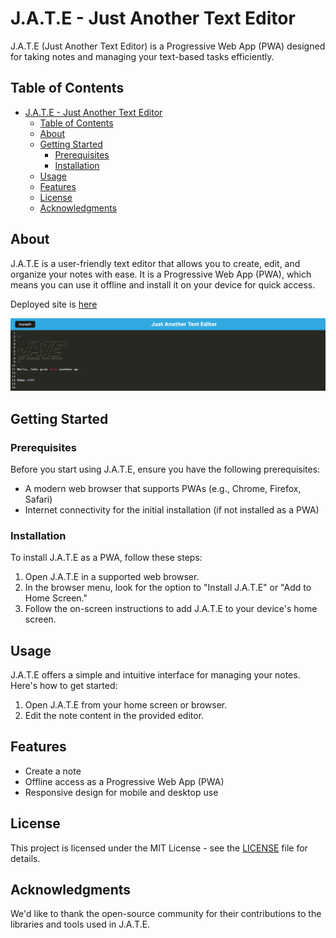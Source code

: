 # J.A.T.E - Just Another Text Editor

J.A.T.E (Just Another Text Editor) is a Progressive Web App (PWA) designed for taking notes and managing your text-based tasks efficiently.

## Table of Contents

- [J.A.T.E - Just Another Text Editor](#jate---just-another-text-editor)
  - [Table of Contents](#table-of-contents)
  - [About](#about)
  - [Getting Started](#getting-started)
    - [Prerequisites](#prerequisites)
    - [Installation](#installation)
  - [Usage](#usage)
  - [Features](#features)
  - [License](#license)
  - [Acknowledgments](#acknowledgments)

## About

J.A.T.E is a user-friendly text editor that allows you to create, edit, and organize your notes with ease. It is a Progressive Web App (PWA), which means you can use it offline and install it on your device for quick access.

Deployed site is [here](https://aqueous-river-62700-b53080d13a90.herokuapp.com/)

![Example TextEditor Screenshot](PWA-TextEditor_Screenshot.png)

## Getting Started

### Prerequisites

Before you start using J.A.T.E, ensure you have the following prerequisites:

- A modern web browser that supports PWAs (e.g., Chrome, Firefox, Safari)
- Internet connectivity for the initial installation (if not installed as a PWA)

### Installation

To install J.A.T.E as a PWA, follow these steps:

1. Open J.A.T.E in a supported web browser.
2. In the browser menu, look for the option to "Install J.A.T.E" or "Add to Home Screen."
3. Follow the on-screen instructions to add J.A.T.E to your device's home screen.

## Usage

J.A.T.E offers a simple and intuitive interface for managing your notes. Here's how to get started:

1. Open J.A.T.E from your home screen or browser.
2. Edit the note content in the provided editor.

## Features

- Create a note
- Offline access as a Progressive Web App (PWA)
- Responsive design for mobile and desktop use


## License

This project is licensed under the MIT License - see the [LICENSE](LICENSE) file for details.

## Acknowledgments

We'd like to thank the open-source community for their contributions to the libraries and tools used in J.A.T.E.
